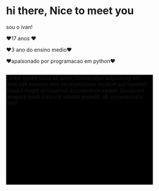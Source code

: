 # hi there, Nice to meet you

sou o ivan!

❤️17 anos ❤️

❤️3 ano do ensino medio❤️

❤️apaixonado por programacao em python❤️

##
<div style=" height: 300px; width: 400px; background-color: black;">
    <p>Lorem ipsum dolor sit amet, consectetur adipisicing elit. Nihil odit maiores eius necessitatibus incidunt aut repellat? Aliquid magni accusamus accusantium eaque. Quisquam tempora modi corporis veniam impedit, ab consequuntur non!</p>


</div>
